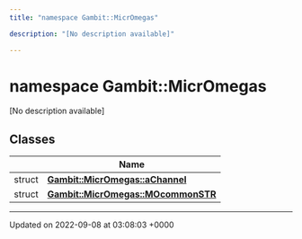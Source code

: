 ```yaml
---
title: "namespace Gambit::MicrOmegas"

description: "[No description available]"

---
```


# namespace Gambit::MicrOmegas

[No description available]

## Classes

|                | Name           |
| -------------- | -------------- |
| struct | **[Gambit::MicrOmegas::aChannel](/documentation/code/classes/structgambit_1_1micromegas_1_1achannel/)**  |
| struct | **[Gambit::MicrOmegas::MOcommonSTR](/documentation/code/classes/structgambit_1_1micromegas_1_1mocommonstr/)**  |






-------------------------------

Updated on 2022-09-08 at 03:08:03 +0000
